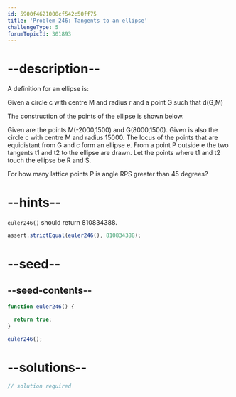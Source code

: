 ```yaml
---
id: 5900f4621000cf542c50ff75
title: 'Problem 246: Tangents to an ellipse'
challengeType: 5
forumTopicId: 301893
---
```


# --description--

A definition for an ellipse is:

Given a circle c with centre M and radius r and a point G such that d(G,M)

The construction of the points of the ellipse is shown below.

Given are the points M(-2000,1500) and G(8000,1500). Given is also the circle c with centre M and radius 15000. The locus of the points that are equidistant from G and c form an ellipse e. From a point P outside e the two tangents t1 and t2 to the ellipse are drawn. Let the points where t1 and t2 touch the ellipse be R and S.

For how many lattice points P is angle RPS greater than 45 degrees?

# --hints--

`euler246()` should return 810834388.

```js
assert.strictEqual(euler246(), 810834388);
```

# --seed--

## --seed-contents--

```js
function euler246() {

  return true;
}

euler246();
```

# --solutions--

```js
// solution required
```
